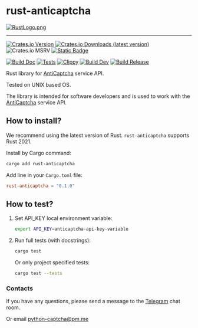 # rust-anticaptcha

[![RustLogo.png](https://s.vyjava.xyz/files/2025/01-January/04/1cbd42dd/RustLogo.png)](https://vyjava.xyz/dashboard/image/1cbd42dd-d576-4382-b765-01181b894056)

<hr>

[![Crates.io Version](https://img.shields.io/crates/v/rust-anticaptcha?label=Version&style=flat&color=green)](https://crates.io/crates/rust-anticaptcha)
[![Crates.io Downloads (latest version)](https://img.shields.io/crates/dv/rust-anticaptcha?style=flat&label=Downloads&color=blue)](https://crates.io/crates/rust-anticaptcha)
![Crates.io MSRV](https://img.shields.io/crates/msrv/rust-anticaptcha?label=cargo)
[![Static Badge](https://img.shields.io/badge/docs-docs.rs-green?label=Documentation&labelColor=gray)](https://docs.rs/rust-anticaptcha/)


[![Build Doc](https://github.com/Red-Panda-Dev/rust-anticaptcha/actions/workflows/build_doc.yml/badge.svg?branch=master)](https://github.com/Red-Panda-Dev/rust-anticaptcha/actions/workflows/build_doc.yml)
[![Tests](https://github.com/Red-Panda-Dev/rust-anticaptcha/actions/workflows/test.yml/badge.svg?branch=master)](https://github.com/Red-Panda-Dev/rust-anticaptcha/actions/workflows/test.yml)
[![Clippy](https://github.com/Red-Panda-Dev/rust-anticaptcha/actions/workflows/clippy.yml/badge.svg?branch=master)](https://github.com/Red-Panda-Dev/rust-anticaptcha/actions/workflows/clippy.yml)
[![Build Dev](https://github.com/Red-Panda-Dev/rust-anticaptcha/actions/workflows/build_dev.yml/badge.svg?branch=master)](https://github.com/Red-Panda-Dev/rust-anticaptcha/actions/workflows/build_dev.yml)
[![Build Release](https://github.com/Red-Panda-Dev/rust-anticaptcha/actions/workflows/build_release.yml/badge.svg?branch=master)](https://github.com/Red-Panda-Dev/rust-anticaptcha/actions/workflows/build_release.yml)

Rust library for [AntiCaptcha](https://getcaptchasolution.com/vchfpctqyz) service API.

Tested on UNIX based OS.

The library is intended for software developers and is used to work with the [AntiCaptcha](https://getcaptchasolution.com/agggpuit4b) service API.

## How to install?

We recommend using the latest version of Rust. `rust-anticaptcha` supports Rust 2021.

Install by Cargo command:
```bash
cargo add rust-anticaptcha
```

Add line in your `Cargo.toml` file:
```toml
rust-anticaptcha = "0.1.0"
```

## How to test?

1. Set API_KEY local environment variable:
    ```bash
    export API_KEY=anticaptcha-api-key-variable
    ```
2. Run full tests (with docstrings):
    ```bash
    cargo test
    ```
   Or only project specified tests:
    ```bash
    cargo test --tests
    ```

### Contacts

If you have any questions, please send a message to the [Telegram](https://t.me/pythoncaptcha) chat room.

Or email python-captcha@pm.me
